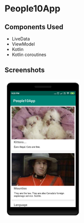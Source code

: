 # People10App


## Components Used
- LiveData
- ViewModel
- Kotlin
- Kotlin coroutines


## Screenshots

<img alt="NewsApp Main Page" height="450px" src="https://raw.githubusercontent.com/kaju02525/People10App/master/art/pic1.png" />
